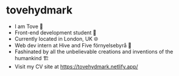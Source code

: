 # tovehydmark
- I am Tove 👷
- Front-end development student 📝
- Currently located in London, UK 🌐
- Web dev intern at Hive and Five förnyelsebyrå 🤩
- Fashinated by all the unbelievable creations and inventions of the humankind 🏗️
- Visit my CV site at https://tovehydmark.netlify.app/
